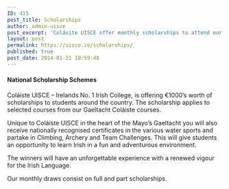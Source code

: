 ```yaml
---
ID: 415
post_title: Scholarships
author: admin-uisce
post_excerpt: 'Colásite UISCE offer monthly scholarships to attend our Gaeltacht. Starting from 25% - 100% simply apply on line '
layout: post
permalink: https://uisce.ie/scholarships/
published: true
post_date: 2014-01-21 10:59:48
---
```

<h4>National Scholarship Schemes</h4>
Coláiste UISCE – Irelands No. 1 Irish College, is offering €1000’s worth of scholarships to students around the country. The scholarship applies to selected courses from our Gaeltacht Coláiste courses.

Unique to Coláiste UISCE in the heart of the Mayo’s Gaeltacht you will also receive nationally recognised certificates in the various water sports and partake in Climbing, Archery and Team Challenges. This will give students an opportunity to learn Irish in a fun and adventurous environment.

The winners will have an unforgettable experience with a renewed vigour for the Irish Language.

Our monthly draws consist on full and part scholarships.
